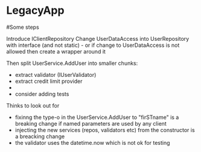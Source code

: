 # LegacyApp

#Some steps

Introduce IClientRepository
Change UserDataAccess into UserRepository with interface (and not static) - or if change to UserDataAccess is not allowed then create a wrapper around it

Then split UserService.AddUser into smaller chunks:

- extract validator (IUserValidator)
- extract credit limit provider
-
- consider adding tests

Thinks to look out for

- fixinng the type-o in the UserService.AddUser to "firSTname" is a breaking change if named parameters are used by any client
- injecting the new services (repos, validators etc) from the constructor is a breacking change
- the validator uses the datetime.now which is not ok for testing
